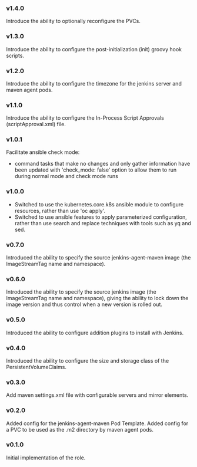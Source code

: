 
### v1.4.0

Introduce the ability to optionally reconfigure the PVCs.

### v1.3.0

Introduce the ability to configure the post-initialization (init) groovy hook scripts.

### v1.2.0

Introduce the ability to configure the timezone for the jenkins server and maven agent pods.

### v1.1.0

Introduce the ability to configure the In-Process Script Approvals (scriptApproval.xml) file.

### v1.0.1

Facilitate ansible check mode:
- command tasks that make no changes and only gather information have been updated with 'check_mode: false' option to allow them to run during normal mode and check mode runs

### v1.0.0

 - Switched to use the kubernetes.core.k8s ansible module to configure resources, rather than use 'oc apply'.
 - Switched to use ansible features to apply parameterized configuration, rather than use search and replace techniques with tools such as yq and sed.

### v0.7.0

Introduced the ability to specify the source jenkins-agent-maven image (the ImageStreamTag name and namespace).

### v0.6.0

Introduced the ability to specify the source jenkins image (the ImageStreamTag name and namespace), giving the ability to lock down the image version and thus control when a new version is rolled out.

### v0.5.0

Introduced the ability to configure addition plugins to install with Jenkins.

### v0.4.0

Introduced the ability to configure the size and storage class of the PersistentVolumeClaims.
 
### v0.3.0

Add maven settings.xml file with configurable servers and mirror elements.

### v0.2.0

Added config for the jenkins-agent-maven Pod Template.
Added config for a PVC to be used as the .m2 directory by maven agent pods.

### v0.1.0

Initial implementation of the role.
